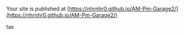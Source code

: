 Your site is published at [https://nhrnhr0.github.io/AM-Pm-Garage2/](https://nhrnhr0.github.io/AM-Pm-Garage2/)

tas
